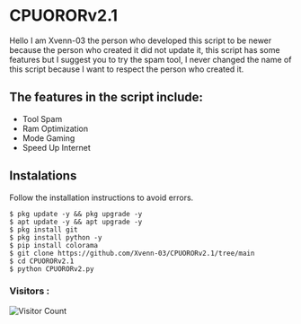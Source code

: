 # CPUORORv2.1
Hello I am Xvenn-03 the person who developed this script to be newer because the person who created it did not update it, this script has some features but I suggest you to try the spam tool, I never changed the name of this script because I want to respect the person who created it. 

## The features in the script include: 
- Tool Spam 
- Ram Optimization 
- Mode Gaming
- Speed Up Internet

## Instalations
Follow the installation instructions to avoid errors. 
```
$ pkg update -y && pkg upgrade -y
$ apt update -y && apt upgrade -y
$ pkg install git
$ pkg install python -y
$ pip install colorama
$ git clone https://github.com/Xvenn-03/CPUORORv2.1/tree/main
$ cd CPUORORv2.1
$ python CPUORORv2.py
```

### Visitors :
![Visitor Count](https://profile-counter.glitch.me/Xvenn-03/count.svg)

